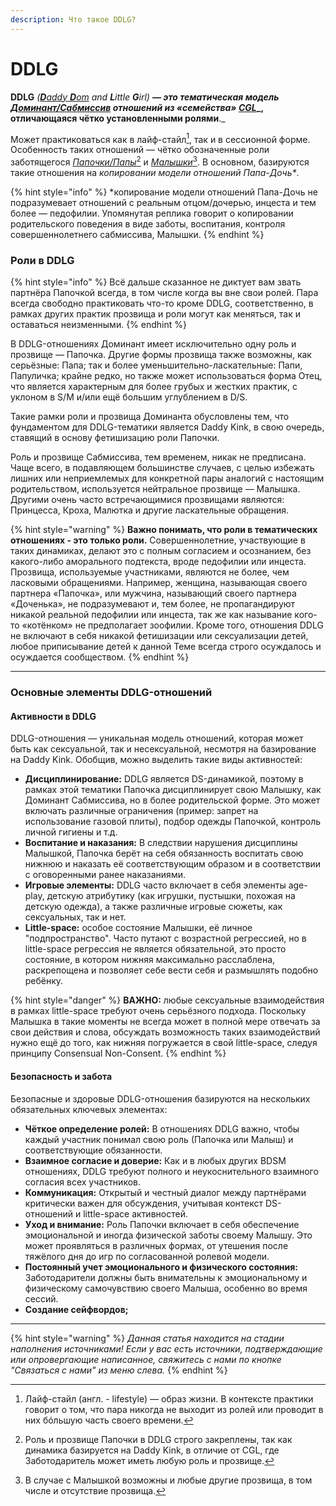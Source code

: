 ```yaml
---
description: Что такое DDLG?
---
```


# DDLG

**DDLG** _(_[_**D**addy **D**om_](daddy-dom.md) _and **L**ittle **G**irl)_ **— **_**это тематическая модель**_ [_**Доминант/Сабмиссив**_](../../bdsm/#ds) _**отношений из «семейства»**_ [_CGL_](../)_**, отличающаяся чётко установленными ролями**._&#x20;

Может практиковаться как в лайф-стайл[^1], так и в сессионной форме. Особенность таких отношений — чётко обозначенные роли заботящегося [_Папочки/Папы_](#user-content-fn-2)[^2] и [_Малышки_](#user-content-fn-3)[^3]. В основном, базируются такие отношения на _копировании модели отношений Папа-Дочь\*_.

{% hint style="info" %}
\*копирование модели отношений Папа-Дочь не подразумевает отношений с реальным отцом/дочерью, инцеста и тем более — педофилии. Упомянутая реплика говорит о копировании родительского поведения в виде заботы, воспитания, контроля совершеннолетнего сабмиссива, Малышки.
{% endhint %}

### Роли в DDLG

{% hint style="info" %}
Всё дальше сказанное не диктует вам звать партнёра Папочкой всегда, в том числе когда вы вне свои ролей. Пара всегда свободно практиковать что-то кроме DDLG, соответственно, в рамках других практик прозвища и роли могут как меняться, так и оставаться неизменными.
{% endhint %}

В DDLG-отношениях Доминант имеет исключительно одну роль и прозвище — Папочка. Другие формы прозвища также возможны, как серьёзные: Папа; так и более уменьшительно-ласкательные: Папи, Папуличка; крайне редко, но также может использоваться форма Отец, что является характерным для более грубых и жестких практик, с уклоном в S/M и/или ещё большим углублением в D/S.&#x20;

Такие рамки роли и прозвища Доминанта обусловлены тем, что фундаментом для DDLG-тематики является Daddy Kink, в свою очередь, ставящий в основу фетишизацию роли Папочки.

Роль и прозвище Сабмиссива, тем временем, никак не предписана. Чаще всего, в подавляющем большинстве случаев, с целью избежать лишних или неприемлемых для конкретной пары аналогий с настоящим родительством, используется нейтральное прозвище — Малышка. Другими очень часто встречающимися прозвищами являются: Принцесса, Кроха, Малютка и другие ласкательные обращения.

{% hint style="warning" %}
**Важно понимать, что роли в тематических отношениях - это только роли.** Совершеннолетние, участвующие в таких динамиках, делают это с полным согласием и осознанием, без какого-либо аморального подтекста, вроде педофилии или инцеста. Прозвища, используемые участниками, являются не более, чем ласковыми обращениями. Например, женщина, называющая своего партнера «Папочка», или мужчина, называющий своего партнера «Доченька», не подразумевают и, тем более, не  пропагандируют никакой реальной педофилии или инцеста, так же как называние кого-то «котёнком» не предполагает зоофилии. Кроме того, отношения DDLG не включают в себя никакой фетишизации или сексуализации детей, любое приписывание детей к данной Теме всегда строго осуждалось и осуждается сообществом.
{% endhint %}

***

### Основные элементы DDLG-отношений

#### Активности в DDLG

DDLG-отношения — уникальная модель отношений, которая может быть как сексуальной, так и несексуальной, несмотря на базирование на Daddy Kink. Обобщив, можно выделить такие виды активностей:

* **Дисциплинирование:** DDLG является DS-динамикой, поэтому в рамках этой тематики Папочка дисциплинирует свою Малышку, как Доминант Сабмиссива, но в более родительской форме. Это может включать различные ограничения (пример: запрет на использование газовой плиты), подбор одежды Папочкой, контроль личной гигиены и т.д.
* **Воспитание и наказания:** В следствии нарушения дисциплины Малышкой, Папочка берёт на себя обязанность воспитать свою нижнюю и наказать её соответствующим образом и в соответствии с оговоренными ранее наказаниями.
* **Игровые элементы:** DDLG часто включает в себя элементы age-play, детскую атрибутику (как игрушки, пустышки, похожая на детскую одежда), а также различные игровые сюжеты, как сексуальных, так и нет.
* **Little-space:** особое состояние Малышки, её личное "подпространство". Часто путают с возрастной регрессией, но в little-space регрессия не является обязательной, это просто состояние, в котором нижняя максимально расслаблена, раскрепощена и позволяет себе вести себя и размышлять подобно ребёнку.&#x20;

{% hint style="danger" %}
**ВАЖНО:** любые сексуальные взаимодействия в рамках little-space требуют очень серьёзного подхода. Поскольку Малышка в такие моменты не всегда может в полной мере отвечать за свои действия и слова, обсуждать возможность таких взаимодействий нужно ещё до того, как нижняя погружается в свой little-space, следуя принципу Consensual Non-Consent.
{% endhint %}

#### Безопасность и забота

Безопасные и здоровые DDLG-отношения базируются на нескольких обязательных ключевых элементах:

* **Чёткое определение ролей:** В отношениях DDLG важно, чтобы каждый участник понимал свою роль (Папочка или Малыш) и соответствующие обязанности.
* **Взаимное согласие и доверие:** Как и в любых других BDSM отношениях, DDLG требуют полного и неукоснительного взаимного согласия всех участников.
* **Коммуникация:** Открытый и честный диалог между партнёрами критически важен для обсуждения, учитывая контекст DS-отношений и little-space активностей.
* **Уход и внимание:** Роль Папочки включает в себя обеспечение эмоциональной и иногда физической заботы своему Малышу. Это может проявляться в различных формах, от утешения после тяжёлого дня до игр по согласованной ролевой модели.
* **Постоянный учет эмоционального и физического состояния:** Заботодарители должны быть внимательны к эмоциональному и физическому самочувствию своего Малыша, особенно во время сессий.
* **Создание сейфвордов;**

***

{% hint style="warning" %}
_Данная статья находится на стадии наполнения источниками! Если у вас есть источники, подтверждающие или опровергающие написанное, свяжитесь с нами по кнопке "Связаться с нами" из меню слева._
{% endhint %}

[^1]: Лайф-стайл (англ. - lifestyle) — образ жизни. В контексте практики говорит о том, что пара никогда не выходит из ролей или проводит в них бóльшую часть своего времени.

[^2]: Роль и прозвище Папочки в DDLG строго закреплены, так как динамика базируется на Daddy Kink, в отличие от CGL, где Заботодаритель может иметь любую роль и прозвище.

[^3]: В случае с Малышкой возможны и любые другие прозвища, в том числе и отсутствие прозвища.
